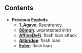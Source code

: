 ## Contents

* **Previous Exploits**
  * [**1_Agave**](docs/1_Agave.md): Reentrancy.
  * [**88mph**](docs/88mph.md): unprotected init()
  * [**AffineDeFi**](docs/AffineDeFi.md): flash loan attack
  * [**Allbridge**](docs/Allbridge.md): flash loan 
  * [**Euler**](docs/Euler.md): flash loan
